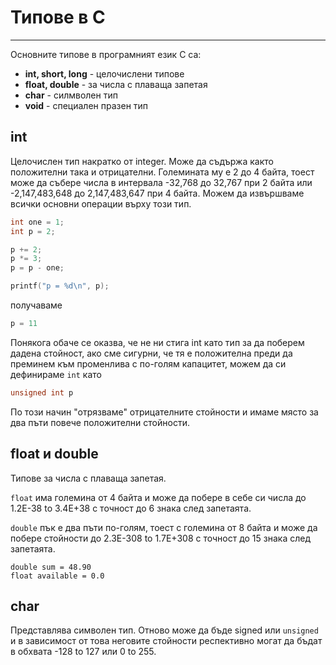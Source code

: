 # Типове в С

---

Основните типове в програмният език С са: 

* **int, short, long** - целочислени типове
* **float, double** - за числа с плаваща запетая
* **char** - силмволен тип
* **void** - специален празен тип

## int 

Целочислен тип накратко от integer. Може да съдържа както положителни така и отрицателни. Големината му е 2 до 4 байта, тоест може да събере числа в интервала -32,768 до 32,767 при 2 байта или -2,147,483,648 до 2,147,483,647 при 4 байта. Можем да извършваме всички основни операции върху този тип.

```c
int one = 1;
int p = 2;

p += 2;
p *= 3;
p = p - one;

printf("p = %d\n", p);
```

получаваме

```c
p = 11
```

Понякога обаче се оказва, че не ни стига int като тип за да поберем дадена стойност, ако сме сигурни, че тя е положителна преди да преминем към променлива с по-голям капацитет, можем да си дефинираме `int` като

```c
unsigned int p
```

По този начин "отрязваме" отрицателните стойности и имаме място за два пъти повече положителни стойности.

## float и double

Типове за числа с плаваща запетая.

`float` има големина от 4 байта и може да побере в себе си числа до 1.2E-38 to 3.4E+38 с точност до 6 знака след запетаята.

`double` пък е два пъти по-голям, тоест с големина от 8 байта и може да побере стойности до 2.3E-308 to 1.7E+308 с точност до 15 знака след запетаята.

```
double sum = 48.90
float available = 0.0
```

## char

Представлява символен тип. Отново може да бъде signed или `unsigned` и в зависимост от това неговите стойности респективно могат да бъдат в обхвата -128 to 127 или 0 to 255.

